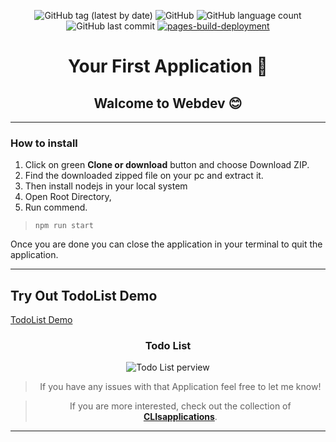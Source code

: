 <div align="center">

![GitHub tag (latest by date)](https://img.shields.io/github/v/tag/DSDmark/TodoList)
![GitHub](https://img.shields.io/github/license/DSDmark/TodoList)
![GitHub language count](https://img.shields.io/github/languages/count/DSDmark/TodoList)
![GitHub last commit](https://img.shields.io/github/last-commit/DSDmark/TodoList)
[![pages-build-deployment](https://github.com/DSDmark/TodoList/actions/workflows/pages/pages-build-deployment/badge.svg)](https://github.com/DSDmark/TodoList/actions/workflows/pages/pages-build-deployment)

#  Your First Application 🤟
## Walcome to Webdev 😊

<div>

<div align="center">

<div align="left">


---

### How to install

1. Click on green **Clone or download** button and choose Download ZIP.
2. Find the downloaded zipped file on your pc and extract it.
3. Then install nodejs in your local system
4. Open Root Directory,
5. Run commend.
> ```npm run start```

Once you are done  you can close the application in your terminal to quit the application.

---

## Try Out TodoList Demo

<a href="https://dsdmark.github.io/TodoList/" alt="TodoList Demo">TodoList Demo</a>

</div>

### Todo List

![Todo List perview](public/images/perview.gif "Todo List")

</div>

> If you have any issues with that Application feel free to let me know!

> If you are more interested, check out the collection of [ **CLIsapplications**](https://github.com/DSDmark/CLIsapplications"CLIsapplications").
---

